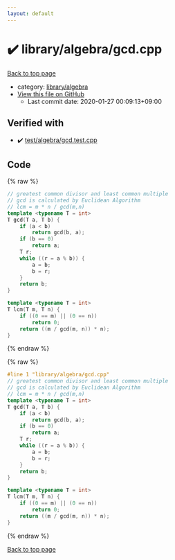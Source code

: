 ```yaml
---
layout: default
---
```


<!-- mathjax config similar to math.stackexchange -->
<script type="text/javascript" async
  src="https://cdnjs.cloudflare.com/ajax/libs/mathjax/2.7.5/MathJax.js?config=TeX-MML-AM_CHTML">
</script>
<script type="text/x-mathjax-config">
  MathJax.Hub.Config({
    TeX: { equationNumbers: { autoNumber: "AMS" }},
    tex2jax: {
      inlineMath: [ ['$','$'] ],
      processEscapes: true
    },
    "HTML-CSS": { matchFontHeight: false },
    displayAlign: "left",
    displayIndent: "2em"
  });
</script>

<script type="text/javascript" src="https://cdnjs.cloudflare.com/ajax/libs/jquery/3.4.1/jquery.min.js"></script>
<script src="https://cdn.jsdelivr.net/npm/jquery-balloon-js@1.1.2/jquery.balloon.min.js" integrity="sha256-ZEYs9VrgAeNuPvs15E39OsyOJaIkXEEt10fzxJ20+2I=" crossorigin="anonymous"></script>
<script type="text/javascript" src="../../../assets/js/copy-button.js"></script>
<link rel="stylesheet" href="../../../assets/css/copy-button.css" />


# :heavy_check_mark: library/algebra/gcd.cpp

<a href="../../../index.html">Back to top page</a>

* category: <a href="../../../index.html#26c2ef729e4bca24cf34dda14fedd106">library/algebra</a>
* <a href="{{ site.github.repository_url }}/blob/master/library/algebra/gcd.cpp">View this file on GitHub</a>
    - Last commit date: 2020-01-27 00:09:13+09:00




## Verified with

* :heavy_check_mark: <a href="../../../verify/test/algebra/gcd.test.cpp.html">test/algebra/gcd.test.cpp</a>


## Code

<a id="unbundled"></a>
{% raw %}
```cpp
// greatest common divisor and least common multiple
// gcd is calculated by Euclidean Algorithm
// lcm = m * n / gcd(m,n)
template <typename T = int>
T gcd(T a, T b) {
    if (a < b)
        return gcd(b, a);
    if (b == 0)
        return a;
    T r;
    while ((r = a % b)) {
        a = b;
        b = r;
    }
    return b;
}

template <typename T = int>
T lcm(T m, T n) {
    if ((0 == m) || (0 == n))
        return 0;
    return ((m / gcd(m, n)) * n);
}
```
{% endraw %}

<a id="bundled"></a>
{% raw %}
```cpp
#line 1 "library/algebra/gcd.cpp"
// greatest common divisor and least common multiple
// gcd is calculated by Euclidean Algorithm
// lcm = m * n / gcd(m,n)
template <typename T = int>
T gcd(T a, T b) {
    if (a < b)
        return gcd(b, a);
    if (b == 0)
        return a;
    T r;
    while ((r = a % b)) {
        a = b;
        b = r;
    }
    return b;
}

template <typename T = int>
T lcm(T m, T n) {
    if ((0 == m) || (0 == n))
        return 0;
    return ((m / gcd(m, n)) * n);
}

```
{% endraw %}

<a href="../../../index.html">Back to top page</a>

